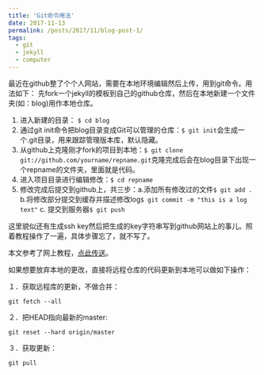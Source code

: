 ```yaml
---
title: 'Git命令用法'
date: 2017-11-13
permalink: /posts/2017/11/blog-post-1/
tags:
  - git
  - jekyll
  - computer
---
```


最近在github整了个个人网站，需要在本地环境编辑然后上传，用到git命令。用法如下：
先fork一个jekyll的模板到自己的github仓库，然后在本地新建一个文件夹(如：blog)用作本地仓库。

1. 进入新建的目录：
`$ cd blog`
2. 通过git init命令把blog目录变成Git可以管理的仓库：`$ git init`会生成一个.git目录，用来跟踪管理版本库，默认隐藏。
3. 从github上克隆刚才fork的项目到本地：`$ git clone git://github.com/yourname/repname.git`克隆完成后会在blog目录下出现一个repname的文件夹，里面就是代码。
4. 进入项目目录进行编辑修改：`$ cd repname`
5. 修改完成后提交到github上，共三步：a.添加所有修改过的文件`$ git add .` b.将修改部分提交到缓存并描述修改log`$ git commit -m "this is a log text"` c. 提交到服务器`$ git push`

这里貌似还有生成ssh key然后把生成的key字符串写到github网站上的事儿。照着教程操作了一遍，具体步骤忘了，就不写了。

本文参考了网上教程，[点此传送](http://blog.csdn.net/lvkelly/article/details/54668378)。

如果想要放弃本地的更改，直接将远程仓库的代码更新到本地可以做如下操作：

１．获取远程库的更新，不做合并：

```
git fetch --all
```

２．把HEAD指向最新的master:

```
git reset --hard origin/master
```

３．获取更新：

```
git pull
```

